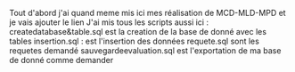 Tout d'abord j'ai quand meme mis ici mes réalisation de MCD-MLD-MPD et je vais ajouter le lien 
J'ai mis  tous les scripts aussi ici : createdatabase&table.sql  est la creation de la base de donné avec les tables 
                                      insertion.sql : est l'insertion des données 
                                      requete.sql sont les requetes demandé
                                      sauvegardeevaluation.sql est l'exportation de ma base de donné comme demander
